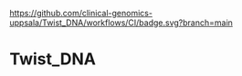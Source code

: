 https://github.com/clinical-genomics-uppsala/Twist_DNA/workflows/CI/badge.svg?branch=main

# Twist_DNA
